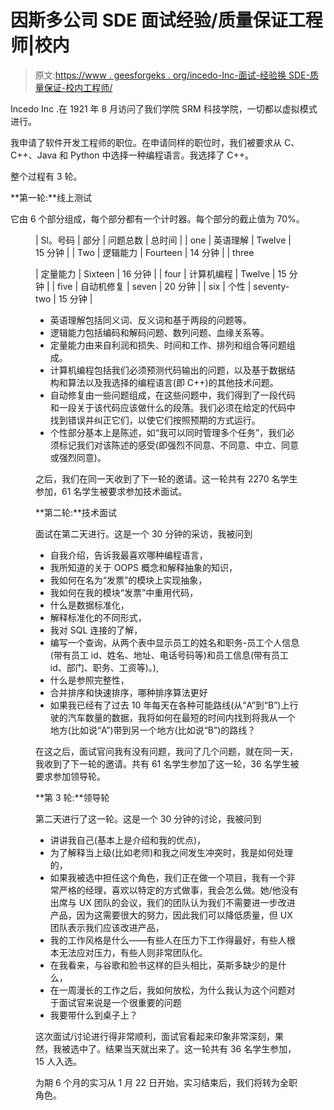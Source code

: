# 因斯多公司 SDE 面试经验/质量保证工程师|校内

> 原文:[https://www . geesforgeks . org/incedo-Inc-面试-经验换 SDE-质量保证-校内工程师/](https://www.geeksforgeeks.org/incedo-inc-interview-experience-for-sde-quality-assurance-engineer-on-campus/)

Incedo Inc .在 1921 年 8 月访问了我们学院 SRM 科技学院，一切都以虚拟模式进行。

我申请了软件开发工程师的职位。在申请同样的职位时，我们被要求从 C、C++、Java 和 Python 中选择一种编程语言。我选择了 C++。

整个过程有 3 轮。

**第一轮:**线上测试

它由 6 个部分组成，每个部分都有一个计时器。每个部分的截止值为 70%。

<figure class="table">

| Sl。号码 | 部分 | 问题总数 | 总时间 |
| one | 英语理解 | Twelve | 15 分钟 |
| Two | 逻辑能力 | Fourteen | 14 分钟 |
| three

 | 定量能力 | Sixteen | 16 分钟 |
| four | 计算机编程 | Twelve | 15 分钟 |
| five | 自动机修复 | seven | 20 分钟 |
| six | 个性 | seventy-two | 15 分钟 |

*   英语理解包括同义词、反义词和基于两段的问题等。
*   逻辑能力包括编码和解码问题、数列问题、血缘关系等。
*   定量能力由来自利润和损失、时间和工作、排列和组合等问题组成。
*   计算机编程包括我们必须预测代码输出的问题，以及基于数据结构和算法以及我选择的编程语言(即 C++)的其他技术问题。
*   自动修复由一些问题组成，在这些问题中，我们得到了一段代码和一段关于该代码应该做什么的段落。我们必须在给定的代码中找到错误并纠正它们，以使它们按照预期的方式运行。
*   个性部分基本上是陈述，如“我可以同时管理多个任务”，我们必须标记我们对该陈述的感受(即强烈不同意、不同意、中立、同意或强烈同意)。

之后，我们在同一天收到了下一轮的邀请。这一轮共有 2270 名学生参加，61 名学生被要求参加技术面试。

**第二轮:**技术面试

面试在第二天进行。这是一个 30 分钟的采访，我被问到

*   自我介绍，告诉我最喜欢哪种编程语言，
*   我所知道的关于 OOPS 概念和解释抽象的知识，
*   我如何在名为“发票”的模块上实现抽象，
*   我如何在我的模块“发票”中重用代码，
*   什么是数据标准化，
*   解释标准化的不同形式，
*   我对 SQL 连接的了解，
*   编写一个查询，从两个表中显示员工的姓名和职务-员工个人信息(带有员工 id、姓名、地址、电话号码等)和员工信息(带有员工 id、部门、职务、工资等)。),
*   什么是参照完整性，
*   合并排序和快速排序，哪种排序算法更好
*   如果我已经有了过去 10 年每天在各种可能路线(从“A”到“B”)上行驶的汽车数量的数据，我将如何在最短的时间内找到将我从一个地方(比如说“A”)带到另一个地方(比如说“B”)的路线？

在这之后，面试官问我有没有问题，我问了几个问题，就在同一天，我收到了下一轮的邀请。共有 61 名学生参加了这一轮，36 名学生被要求参加领导轮。

**第 3 轮:**领导轮

第二天进行了这一轮。这是一个 30 分钟的讨论，我被问到

*   讲讲我自己(基本上是介绍和我的优点)，
*   为了解释当上级(比如老师)和我之间发生冲突时，我是如何处理的，
*   如果我被选中担任这个角色，我们正在做一个项目，我有一个非常严格的经理，喜欢以特定的方式做事，我会怎么做。她/他没有出席与 UX 团队的会议，我们的团队认为我们不需要进一步改进产品，因为这需要很大的努力，因此我们可以降低质量，但 UX 团队表示我们应该改进产品，
*   我的工作风格是什么——有些人在压力下工作得最好，有些人根本无法应对压力，有些人则非常团队化。
*   在我看来，与谷歌和脸书这样的巨头相比，英斯多缺少的是什么，
*   在一周漫长的工作之后，我如何放松，为什么我认为这个问题对于面试官来说是一个很重要的问题
*   我要带什么到桌子上？

这次面试/讨论进行得非常顺利，面试官看起来印象非常深刻，果然，我被选中了。结果当天就出来了。这一轮共有 36 名学生参加，15 人入选。

为期 6 个月的实习从 1 月 22 日开始，实习结束后，我们将转为全职角色。

</figure>